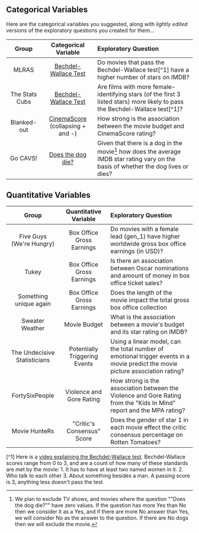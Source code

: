 ## Categorical Variables

Here are the categorical variables you suggested, along with *lightly edited* versions of the exploratory questions you created for them...

Group | Categorical Variable | Exploratory Question
:----------: | :-----------------: | :-----------------------------------------------------------------------------------
MLRAS | [Bechdel-Wallace Test](https://bechdeltest.com/)  | Do movies that pass the Bechdel-Wallace test[^1] have a higher number of stars on IMDB?
The Stats Cubs | [Bechdel-Wallace Test](https://bechdeltest.com/) | Are films with more female-identifying stars (of the first 3 listed stars) more likely to pass the Bechdel-Wallace test[^1]?
Blanked-out | [CinemaScore](https://www.cinemascore.com/) (collapsing + and -) | How strong is the association between the movie budget and CinemaScore rating?
Go CAVS! | [Does the dog die?](https://www.doesthedogdie.com/) | Given that there is a dog in the movie[^2] how does the average IMDB star rating vary on the basis of whether the dog lives or dies?



## Quantitative Variables

Group | Quantitative Variable | Exploratory Question
:----------: | :-----------------: | :-----------------------------------------------------------------------------------
Five Guys (We're Hungry) | Box Office Gross Earnings | Do movies with a female lead (gen_1) have higher worldwide gross box office earnings (in USD)?
Tukey | Box Office Gross Earnings | Is there an association between Oscar nominations and amount of money in box office ticket sales?
Something unique again  | Box Office Gross Earnings | Does the length of the movie impact the total gross box office collection
Sweater Weather | Movie Budget | What is the association between a movie's budget and its star rating on IMDB? 
The Undecisive Statisticians  | Potentially Triggering Events | Using a linear model, can the total number of emotional trigger events in a movie predict the movie picture association rating?
FortySixPeople | Violence and Gore Rating | How strong is the association between the Violence and Gore Rating from the "Kids In Mind" report and the MPA rating?
Movie HunteRs | "Critic's Consensus" Score | Does the gender of star 1 in each movie effect the critic consensus percentage on Rotten Tomatoes?



[^1] Here is a [video explaining the Bechdel-Wallace test](https://feministfrequency.com/video/the-bechdel-test-for-women-in-movies/). Bechdel-Wallace scores range from 0 to 3, and are a count of how many of these standards are met by the movie: 1. It has to have at least two named women in it. 2. Who talk to each other 3. About something besides a man. A passing score is 3, anything less doesn't pass the test.

[^2]: We plan to exclude TV shows, and movies where the question ""Does the dog die?"" have zero values. If the question has more Yes than No then we consider it as a Yes, and if there are more No answer than Yes, we will consider No as the answer to the question. If there are No dogs then we will exclude the movie.
